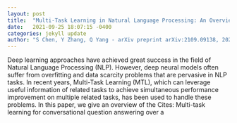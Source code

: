 ```yaml
---
layout: post
title:  "Multi-Task Learning in Natural Language Processing: An Overview"
date:   2021-09-25 18:07:15 -0400
categories: jekyll update
author: "S Chen, Y Zhang, Q Yang - arXiv preprint arXiv:2109.09138, 2021"
---
```

Deep learning approaches have achieved great success in the field of Natural Language Processing (NLP). However, deep neural models often suffer from overfitting and data scarcity problems that are pervasive in NLP tasks. In recent years, Multi-Task Learning (MTL), which can leverage useful information of related tasks to achieve simultaneous performance improvement on multiple related tasks, has been used to handle these problems. In this paper, we give an overview of the Cites: Multi-task learning for conversational question answering over a
